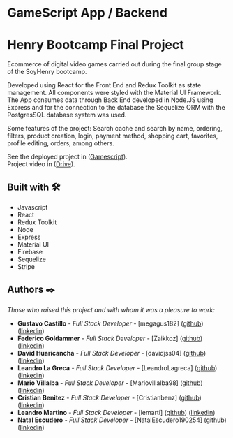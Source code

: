 # GameScript App / Backend
# Henry Bootcamp Final Project

Ecommerce of digital video games carried out during the final group stage of the SoyHenry bootcamp.  

Developed using React for the Front End and Redux Toolkit as state management. All components were styled with the Material UI Framework. The App consumes data through Back End developed in Node.JS using Express and for the connection to the database the Sequelize ORM with the PostgresSQL database system was used.

Some features of the project: Search cache and search by name, ordering, filters, product creation, login, payment method, shopping cart, favorites, profile editing, orders, among others.


See the deployed project in ([Gamescript](https://gamescript-app.netlify.app/)).  
Project video in ([Drive](https://drive.google.com/file/d/1hR-2fzEgHdGFOaECHu9B1Zk4uMHf_1mp/view)).

## Built with 🛠️

* Javascript  
* React  
* Redux Toolkit  
* Node  
* Express  
* Material UI  
* Firebase  
* Sequelize  
* Stripe  

## Authors ✒️

_Those who raised this project and with whom it was a pleasure to work:_

* **Gustavo Castillo** - *Full Stack Developer* - [megagus182] ([github](https://github.com/megagus182)) ([linkedin](https://www.linkedin.com/in/gacr1990/))
* **Federico Goldammer** - *Full Stack Developer* - [Zaikkoz] ([github](https://github.com/Zaikkoz)) ([linkedin](https://www.linkedin.com/in/federico-goldammer-084196232/))
* **David Huaricancha** - *Full Stack Developer* - [davidjss04] ([github](https://github.com/davidjss04)) ([linkedin](https://www.linkedin.com/in/davidjss04/))
* **Leandro La Greca** - *Full Stack Developer* - [LeandroLagreca] ([github](https://github.com/LeandroLagreca)) ([linkedin](https://www.linkedin.com/in/leandro-la-greca-7582ab240/))
* **Mario Villalba** - *Full Stack Developer* - [Mariovillalba98] ([github](https://github.com/Mariovillalba98)) ([linkedin](https://www.linkedin.com/in/mario-villalba-8b7136179/))
* **Cristian Benitez** - *Full Stack Developer* - [Cristianbenz] ([github](https://github.com/Cristianbenz)) ([linkedin](https://www.linkedin.com/in/cristian-benitez/))
* **Leandro Martino** - *Full Stack Developer* - [lemarti] ([github](https://github.com/lemarti)) ([linkedin](https://www.linkedin.com/in/leandro-martinó/))
* **Natal Escudero** - *Full Stack Developer* - [NatalEscudero190254] ([github](https://github.com/NatalEscudero190254)) ([linkedin](https://www.linkedin.com/in/natal-escudero-0a0020210/))
